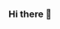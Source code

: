 ### Hi there 👋

<!--
**sumit8698/sumit8698** is a ✨ _special_ ✨ repository because its `README.md` (this file) appears on your GitHub profile.

Here are some ideas to get you started:

- 🔭 I’m a graduate student at Santa Clara University.
- 🌱 I’m currently working on a MERN Stack Project.
- 👯 I’m looking to collaborate on Backend Projects.
- 👀 I’m interested in distributed systems
- 🤔 I’m looking for help with my profile.
- 💬 Ask me about TensorFlow, Kera, Python
- 📫 How to reach me: sragrawal@scu.edu | sumitagrawal354@gmail.com
- 😄 Pronouns: He/Him
-->
